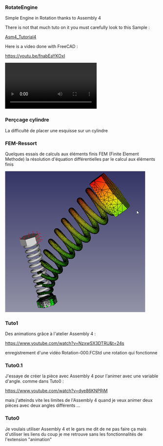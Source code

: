 ### RotateEngine
Simple Engine in Rotation thanks to Assembly 4

There is not that much tuto on it you must carefully look to this Sample :

[Asm4_Tutorial4](https://github.com/Zolko-123/FreeCAD_Examples/tree/master/Asm4_Tutorial4)

Here is a video done with FreeCAD :

https://youtu.be/fnabEaYKOxI

![](./RotateEngine/RotateEngine-000.mp4)

### Perçcage cylindre
La difficulté de placer une esquisse sur un cylindre

### FEM-Ressort
Quelques essais de calculs aux éléments finis FEM (Finite Element Methode)
la résolution d'équation différentielles par le calcul aux éléments finis

![](./FEM-Ressort/2023-11-14_13h24_27.png)

### Tuto1
Des animations grâce à l'atelier Assembly 4 :

https://www.youtube.com/watch?v=NzxwSX3DTRU&t=24s

enregistrement d'une vidéo
Rotation-000.FCStd une rotation qui fonctionne

### Tuto0.1
J'essaye de créer la pièce avec Assembly 4 pour l'animer avec une variable d'angle.
comme dans Tuto0 :

https://www.youtube.com/watch?v=dye86KNPRjM

mais j'atteinds vite les limites de l'Assembly 4 quand je veux animer deux pièces avec deux angles différents ...

### Tuto0
Je voulais utiliser Assembly 4 et le gars me dit de ne pas faire ça mais d'utiliser les liens
du coup je me retrouve sans les fonctionnalités de l'extension "animation" 

